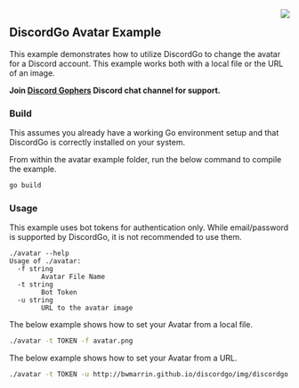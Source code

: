 <img align="right" src="http://bwmarrin.github.io/discordgo/img/discordgo.png">

## DiscordGo Avatar Example

This example demonstrates how to utilize DiscordGo to change the avatar for
a Discord account.  This example works both with a local file or the URL of
an image.

**Join [Discord Gophers](https://discord.gg/0f1SbxBZjYoCtNPP)
Discord chat channel for support.**

### Build

This assumes you already have a working Go environment setup and that
DiscordGo is correctly installed on your system.

From within the avatar example folder, run the below command to compile the
example.

```sh
go build
```

### Usage

This example uses bot tokens for authentication only. While email/password is 
supported by DiscordGo, it is not recommended to use them.

```
./avatar --help
Usage of ./avatar:
  -f string
        Avatar File Name
  -t string
        Bot Token
  -u string
        URL to the avatar image
```

The below example shows how to set your Avatar from a local file.

```sh
./avatar -t TOKEN -f avatar.png
```
The below example shows how to set your Avatar from a URL.

```sh
./avatar -t TOKEN -u http://bwmarrin.github.io/discordgo/img/discordgo.png
```
